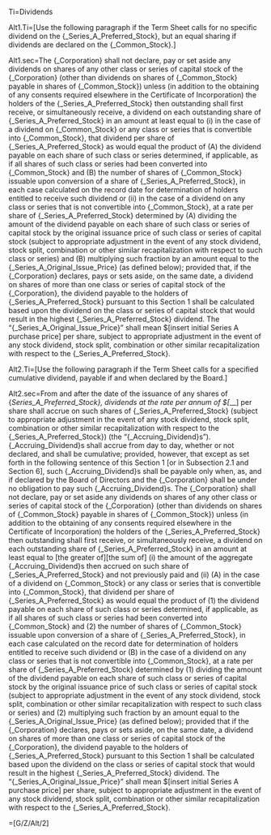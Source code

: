 Ti=Dividends

Alt1.Ti=[Use the following paragraph if the Term Sheet calls for no specific dividend on the {_Series_A_Preferred_Stock}, but an equal sharing if dividends are declared on the {_Common_Stock}.]

Alt1.sec=The {_Corporation} shall not declare, pay or set aside any dividends on shares of any other class or series of capital stock of the {_Corporation} (other than dividends on shares of {_Common_Stock} payable in shares of {_Common_Stock}) unless (in addition to the obtaining of any consents required elsewhere in the Certificate of Incorporation) the holders of the {_Series_A_Preferred_Stock} then outstanding shall first receive, or simultaneously receive, a dividend on each outstanding share of {_Series_A_Preferred_Stock} in an amount at least equal to (i) in the case of a dividend on {_Common_Stock} or any class or series that is convertible into {_Common_Stock}, that dividend per share of {_Series_A_Preferred_Stock} as would equal the product of (A) the dividend payable on each share of such class or series determined, if applicable, as if all shares of such class or series had been converted into {_Common_Stock} and (B) the number of shares of {_Common_Stock} issuable upon conversion of a share of {_Series_A_Preferred_Stock}, in each case calculated on the record date for determination of holders entitled to receive such dividend or (ii) in the case of a dividend on any class or series that is not convertible into {_Common_Stock}, at a rate per share of {_Series_A_Preferred_Stock} determined by (A) dividing the amount of the dividend payable on each share of such class or series of capital stock by the original issuance price of such class or series of capital stock (subject to appropriate adjustment in the event of any stock dividend, stock split, combination or other similar recapitalization with respect to such class or series) and (B) multiplying such fraction by an amount equal to the {_Series_A_Original_Issue_Price} (as defined below); provided that, if the {_Corporation} declares, pays or sets aside, on the same date, a dividend on shares of more than one class or series of capital stock of the {_Corporation}, the dividend payable to the holders of {_Series_A_Preferred_Stock} pursuant to this Section 1 shall be calculated based upon the dividend on the class or series of capital stock that would result in the highest {_Series_A_Preferred_Stock} dividend.  The “{_Series_A_Original_Issue_Price}” shall mean $[insert initial Series A purchase price] per share, subject to appropriate adjustment in the event of any stock dividend, stock split, combination or other similar recapitalization with respect to the {_Series_A_Preferred_Stock}.

Alt2.Ti=[Use the following paragraph if the Term Sheet calls for a specified cumulative dividend, payable if and when declared by the Board.]

Alt2.sec=From and after the date of the issuance of any shares of {_Series_A_Preferred_Stock}, dividends at the rate per annum of $[___] per share shall accrue on such shares of {_Series_A_Preferred_Stock} (subject to appropriate adjustment in the event of any stock dividend, stock split, combination or other similar recapitalization with respect to the {_Series_A_Preferred_Stock}) (the “{_Accruing_Dividend}s”).  {_Accruing_Dividend}s shall accrue from day to day, whether or not declared, and shall be cumulative; provided, however, that except as set forth in the following sentence of this Section 1 [or in Subsection 2.1 and Section 6], such {_Accruing_Dividend}s shall be payable only when, as, and if declared by the Board of Directors and the {_Corporation} shall be under no obligation to pay such {_Accruing_Dividend}s.  The {_Corporation} shall not declare, pay or set aside any dividends on shares of any other class or series of capital stock of the {_Corporation} (other than dividends on shares of {_Common_Stock} payable in shares of {_Common_Stock}) unless (in addition to the obtaining of any consents required elsewhere in the Certificate of Incorporation) the holders of the {_Series_A_Preferred_Stock} then outstanding shall first receive, or simultaneously receive, a dividend on each outstanding share of {_Series_A_Preferred_Stock} in an amount at least equal to [the greater of][the sum of] (i) the amount of the aggregate {_Accruing_Dividend}s then accrued on such share of {_Series_A_Preferred_Stock} and not previously paid and (ii) (A) in the case of a dividend on {_Common_Stock} or any class or series that is convertible into {_Common_Stock}, that dividend per share of {_Series_A_Preferred_Stock} as would equal the product of (1) the dividend payable on each share of such class or series determined, if applicable, as if all shares of such class or series had been converted into {_Common_Stock} and (2) the number of shares of {_Common_Stock} issuable upon conversion of a share of {_Series_A_Preferred_Stock}, in each case calculated on the record date for determination of holders entitled to receive such dividend or (B) in the case of a dividend on any class or series that is not convertible into {_Common_Stock}, at a rate per share of {_Series_A_Preferred_Stock} determined by (1) dividing the amount of the dividend payable on each share of such class or series of capital stock by the original issuance price of such class or series of capital stock (subject to appropriate adjustment in the event of any stock dividend, stock split, combination or other similar recapitalization with respect to such class or series) and (2) multiplying such fraction by an amount equal to the {_Series_A_Original_Issue_Price} (as defined below); provided that if the {_Corporation} declares, pays or sets aside, on the same date, a dividend on shares of more than one class or series of capital stock of the {_Corporation}, the dividend payable to the holders of {_Series_A_Preferred_Stock} pursuant to this Section 1 shall be calculated based upon the dividend on the class or series of capital stock that would result in the highest {_Series_A_Preferred_Stock} dividend.  The “{_Series_A_Original_Issue_Price}” shall mean $[insert initial Series A purchase price] per share, subject to appropriate adjustment in the event of any stock dividend, stock split, combination or other similar recapitalization with respect to the {_Series_A_Preferred_Stock}.

=[G/Z/Alt/2]

